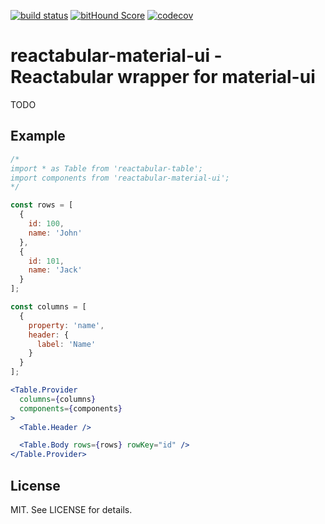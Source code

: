 [![build status](https://secure.travis-ci.org/reactabular/reactabular-material-ui.svg)](http://travis-ci.org/reactabular/reactabular-material-ui) [![bitHound Score](https://www.bithound.io/github/reactabular/reactabular-material-ui/badges/score.svg)](https://www.bithound.io/github/reactabular/reactabular-material-ui) [![codecov](https://codecov.io/gh/reactabular/reactabular-material-ui/branch/master/graph/badge.svg)](https://codecov.io/gh/reactabular/reactabular-material-ui)

# reactabular-material-ui - Reactabular wrapper for material-ui

TODO

## Example

```jsx
/*
import * as Table from 'reactabular-table';
import components from 'reactabular-material-ui';
*/

const rows = [
  {
    id: 100,
    name: 'John'
  },
  {
    id: 101,
    name: 'Jack'
  }
];

const columns = [
  {
    property: 'name',
    header: {
      label: 'Name'
    }
  }
];

<Table.Provider
  columns={columns}
  components={components}
>
  <Table.Header />

  <Table.Body rows={rows} rowKey="id" />
</Table.Provider>
```

## License

MIT. See LICENSE for details.

